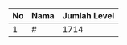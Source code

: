 | No | Nama            | Jumlah Level |
|----|-----------------|--------------|
| 1  | #    |    1714        |
